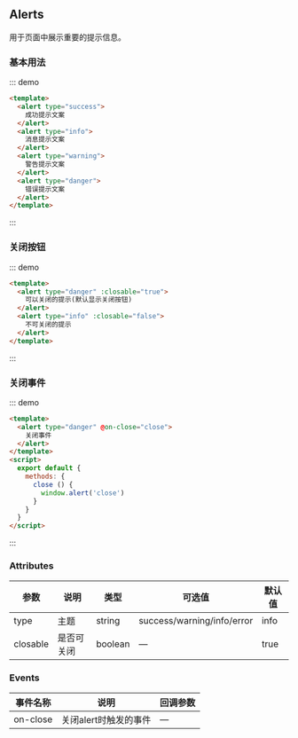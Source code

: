 ## Alerts

用于页面中展示重要的提示信息。

### 基本用法

::: demo
```html
<template>
  <alert type="success">
    成功提示文案
  </alert>
  <alert type="info">
    消息提示文案
  </alert>
  <alert type="warning">
    警告提示文案
  </alert>
  <alert type="danger">
    错误提示文案
  </alert>
</template>
```
:::

### 关闭按钮

::: demo
```html
<template>
  <alert type="danger" :closable="true">
    可以关闭的提示(默认显示关闭按钮)
  </alert>
  <alert type="info" :closable="false">
    不可关闭的提示
  </alert>
</template>
```
:::

### 关闭事件

::: demo
```html
<template>
  <alert type="danger" @on-close="close">
    关闭事件
  </alert>
</template>
<script>
  export default {
    methods: {
      close () {
        window.alert('close')
      }
    }
  }
</script>
```
:::

### Attributes

| 参数      | 说明          | 类型      | 可选值                           | 默认值  |
|---------- |-------------- |---------- |--------------------------------  |-------- |
| type | 主题 | string | success/warning/info/error | info |
| closable | 是否可关闭 | boolean | — | true |

### Events

| 事件名称 | 说明 | 回调参数 |
|---------- |-------- |---------- |
| on-close | 关闭alert时触发的事件 | — |


